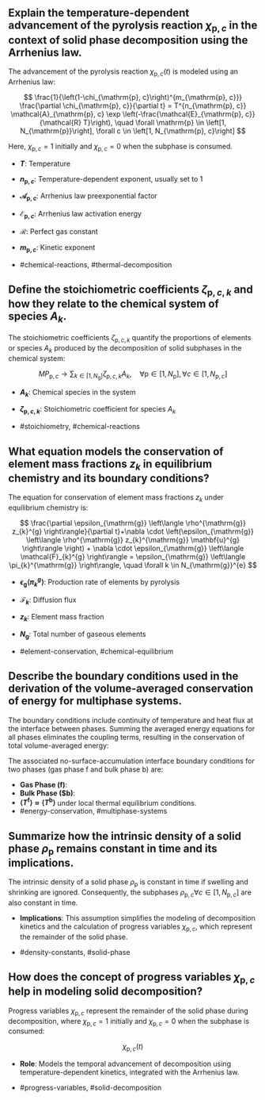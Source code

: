 ## Explain the temperature-dependent advancement of the pyrolysis reaction $\chi_{\mathrm{p}, c}$ in the context of solid phase decomposition using the Arrhenius law.

The advancement of the pyrolysis reaction $\chi_{\mathrm{p}, c}(t)$ is modeled using an Arrhenius law:

$$
\frac{1}{\left(1-\chi_{\mathrm{p}, c}\right)^{m_{\mathrm{p}, c}}} \frac{\partial \chi_{\mathrm{p}, c}}{\partial t} = T^{n_{\mathrm{p}, c}} \mathcal{A}_{\mathrm{p}, c} \exp \left(-\frac{\mathcal{E}_{\mathrm{p}, c}}{\mathcal{R} T}\right), \quad \forall \mathrm{p} \in \left[1, N_{\mathrm{p}}\right], \forall c \in \left[1, N_{\mathrm{p}, c}\right]
$$

Here, $\chi_{\mathrm{p}, c}=1$ initially and $\chi_{\mathrm{p}, c}=0$ when the subphase is consumed.

- **$T$**: Temperature
- **$n_{\mathrm{p}, c}$**: Temperature-dependent exponent, usually set to 1
- **$\mathcal{A}_{\mathrm{p}, c}$**: Arrhenius law preexponential factor
- **$\mathcal{E}_{\mathrm{p}, c}$**: Arrhenius law activation energy
- **$\mathcal{R}$**: Perfect gas constant
- **$m_{\mathrm{p}, c}$**: Kinetic exponent

- #chemical-reactions, #thermal-decomposition

## Define the stoichiometric coefficients $\zeta_{\mathrm{p}, c, k}$ and how they relate to the chemical system of species $A_{k}$.

The stoichiometric coefficients $\zeta_{\mathrm{p}, c, k}$ quantify the proportions of elements or species $A_{k}$ produced by the decomposition of solid subphases in the chemical system:

$$
M P_{\mathrm{p}, c} \longrightarrow \sum_{k \in \left[1, N_{\mathrm{g}}\right]} \zeta_{\mathrm{p}, c, k} A_{k}, \quad \forall \mathrm{p} \in \left[1, N_{\mathrm{p}}\right], \forall c \in \left[1, N_{\mathrm{p}, c}\right]
$$

- **$A_{k}$**: Chemical species in the system
- **$\zeta_{\mathrm{p}, c, k}$**: Stoichiometric coefficient for species $A_{k}$

- #stoichiometry, #chemical-reactions

## What equation models the conservation of element mass fractions $z_{k}$ in equilibrium chemistry and its boundary conditions?

The equation for conservation of element mass fractions $z_{k}$ under equilibrium chemistry is:

$$
\frac{\partial \epsilon_{\mathrm{g}} \left\langle \rho^{\mathrm{g}} z_{k}^{g} \right\rangle}{\partial t}+\nabla \cdot \left(\epsilon_{\mathrm{g}} \left\langle \rho^{\mathrm{g}} z_{k}^{\mathrm{g}} \mathbf{u}^{g} \right\rangle \right) + \nabla \cdot \epsilon_{\mathrm{g}} \left\langle \mathcal{F}_{k}^{g} \right\rangle = \epsilon_{\mathrm{g}} \left\langle \pi_{k}^{\mathrm{g}} \right\rangle, \quad \forall k \in N_{\mathrm{g}}^{e}
$$

- **$\epsilon_{\mathrm{g}} \left\langle \pi_{k}^{g} \right\rangle$**: Production rate of elements by pyrolysis
- **$\mathcal{F}_{k}$**: Diffusion flux 
- **$z_{k}$**: Element mass fraction 
- **$N_{\mathrm{g}}$**: Total number of gaseous elements

- #element-conservation, #chemical-equilibrium

## Describe the boundary conditions used in the derivation of the volume-averaged conservation of energy for multiphase systems.

The boundary conditions include continuity of temperature and heat flux at the interface between phases. Summing the averaged energy equations for all phases eliminates the coupling terms, resulting in the conservation of total volume-averaged energy:

The associated no-surface-accumulation interface boundary conditions for two phases (gas phase $\mathrm{f}$ and bulk phase $\mathrm{b}$) are:

- **Gas Phase ($\mathrm{f}$)**: 
- **Bulk Phase ($$\mathrm{b}$)**:
- **$\left\langle T^{\mathrm{f}} \right\rangle \approx \left\langle T^{\mathrm{b}} \right\rangle$** under local thermal equilibrium conditions.
- #energy-conservation, #multiphase-systems

## Summarize how the intrinsic density of a solid phase $\rho_{\mathrm{p}}$ remains constant in time and its implications.

The intrinsic density of a solid phase $\rho_{\mathrm{p}}$ is constant in time if swelling and shrinking are ignored. Consequently, the subphases $\rho_{\mathrm{p}, c} \forall c \in \left[1, N_{\mathrm{p}, c} \right]$ are also constant in time. 

- **Implications**: This assumption simplifies the modeling of decomposition kinetics and the calculation of progress variables $\chi_{\mathrm{p}, c}$, which represent the remainder of the solid phase.

- #density-constants, #solid-phase

## How does the concept of progress variables $\chi_{\mathrm{p}, c}$ help in modeling solid decomposition?

Progress variables $\chi_{\mathrm{p}, c}$ represent the remainder of the solid phase during decomposition, where $\chi_{\mathrm{p}, c}=1$ initially and $\chi_{\mathrm{p}, c}=0$ when the subphase is consumed:

$$
\chi_{\mathrm{p}, c}(t)
$$

- **Role**: Models the temporal advancement of decomposition using temperature-dependent kinetics, integrated with the Arrhenius law.

- #progress-variables, #solid-decomposition